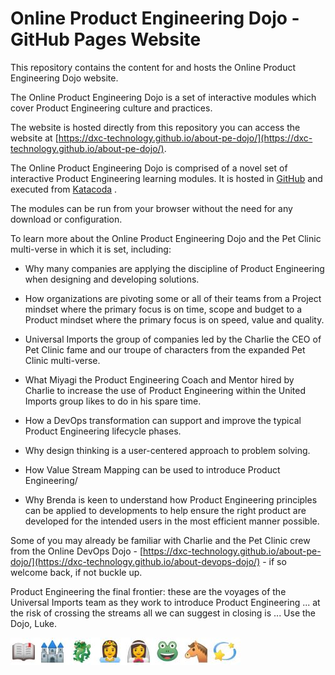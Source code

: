 # Online Product Engineering Dojo - GitHub Pages Website

This repository contains the content for and hosts the Online Product Engineering Dojo website.

The Online Product Engineering Dojo is a set of interactive modules which cover Product Engineering culture and practices.

The website is hosted directly from this repository you can access the website at [https://dxc-technology.github.io/about-pe-dojo/](https://dxc-technology.github.io/about-pe-dojo/).

The Online Product Engineering Dojo is comprised of a novel set of interactive Product Engineering learning modules. It is hosted in [GitHub](https://github.com/dxc-technology/online-pe-dojo) and executed from [Katacoda](https://dxc-technology.github.io/about-pe-dojo/modules/) .

The modules can be run from your browser without the need for any download or configuration.

To learn more about the Online Product Engineering Dojo and the Pet Clinic multi-verse in which it is set, including:

* Why many companies are applying the discipline of Product Engineering when designing and developing solutions.

* How organizations are pivoting some or all of their teams from a Project mindset where the primary focus is on time, scope and budget to a Product mindset where the primary focus is on speed, value and quality.

* Universal Imports the group of companies led by the Charlie the CEO of Pet Clinic fame and our troupe of characters from the expanded Pet Clinic multi-verse.

* What Miyagi the Product Engineering Coach and Mentor hired by Charlie to increase the use of Product Engineering within the United Imports group likes to do in his spare time.

* How a DevOps transformation can support and improve the typical Product Engineering lifecycle phases.

* Why design thinking is a user-centered approach to problem solving.

* How Value Stream Mapping can be used to introduce Product Engineering/

* Why Brenda is keen to understand how Product Engineering principles can be applied to developments to help ensure the right product are developed for the intended users in the most efficient manner possible.

Some of you may already be familiar with Charlie and the Pet Clinic crew from the Online DevOps Dojo - [https://dxc-technology.github.io/about-pe-dojo/](https://dxc-technology.github.io/about-devops-dojo/) - if so welcome back, if not buckle up.

Product Engineering the final frontier: these are the voyages of the Universal Imports team as they work to introduce Product Engineering ... at the risk of crossing the streams all we can suggest in closing is ... Use the Dojo, Luke.

![](images/onceuponatime.jpg)

